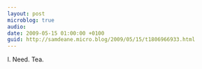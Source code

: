 ```yaml
---
layout: post
microblog: true
audio: 
date: 2009-05-15 01:00:00 +0100
guid: http://samdeane.micro.blog/2009/05/15/t1806966933.html
---
```

I. Need. Tea.
